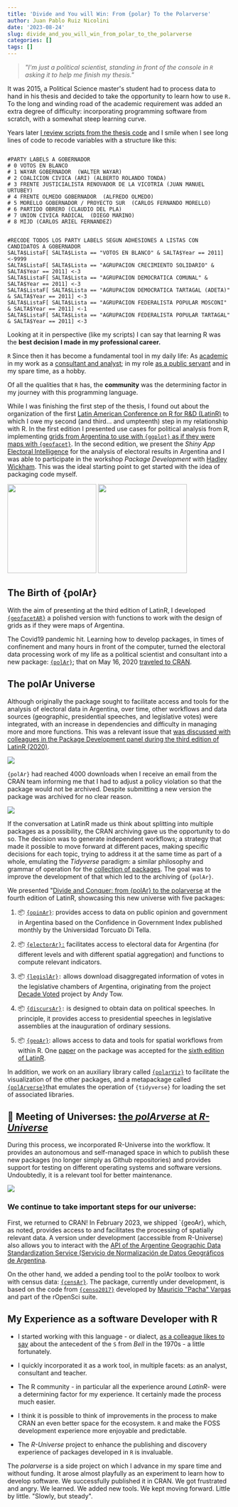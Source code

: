```yaml
---
title: 'Divide and You will Win: From {polar} To the Polarverse'
author: Juan Pablo Ruiz Nicolini
date: '2023-08-24'
slug: divide_and_you_will_win_from_polar_to_the_polarverse
categories: []
tags: []
---
```


> *"I'm just a political scientist, standing in front of the console in `R` asking it to help me finish my thesis."*

It was 2015, a Political Science master's student had to process data to hand in his thesis and decided to take the opportunity to learn how to use `R.` To the long and winding road of the academic requirement was added an extra degree of difficulty: incorporating programming software from scratch, with a somewhat steep learning curve.

Years later [I review scripts from the thesis code](https://github.com/TuQmano/evoteSALTA_UTDT) and I smile when I see long lines of code to recode variables with a structure like this:

```{r}

#PARTY LABELS A GOBERNADOR
# 0 VOTOS EN BLANCO
# 1 WAYAR GOBERNADOR  (WALTER WAYAR)
# 2 COALICION CIVICA (ARI) (ALBERTO ROLANDO TONDA)
# 3 FRENTE JUSTICIALISTA RENOVADOR DE LA VICOTRIA (JUAN MANUEL URTUBEY)
# 4 FRENTE OLMEDO GOBERNADOR  (ALFREDO OLMEDO)
# 5 MORELLO GOBERNADOR / PROYECTO SUR  (CARLOS FERNANDO MORELLO)
# 6 PARTIDO OBRERO (CLAUDIO DEL PLA)
# 7 UNION CIVICA RADICAL  (DIEGO MARINO)
# 8 MIJD (CARLOS ARIEL FERNANDEZ)


#RECODE TODOS LOS PARTY LABELS SEGUN ADHESIONES A LISTAS CON CANDIDATOS A GOBERNADOR
SALTA$ListaF[ SALTA$Lista == "VOTOS EN BLANCO" & SALTA$Year == 2011] <-9999
SALTA$ListaF[ SALTA$Lista == "AGRUPACION CRECIMIENTO SOLIDARIO" & SALTA$Year == 2011] <-3
SALTA$ListaF[ SALTA$Lista == "AGRUPACION DEMOCRATICA COMUNAL" & SALTA$Year == 2011] <-3
SALTA$ListaF[ SALTA$Lista == "AGRUPACION DEMOCRATICA TARTAGAL (ADETA)" & SALTA$Year == 2011] <-3
SALTA$ListaF[ SALTA$Lista == "AGRUPACION FEDERALISTA POPULAR MOSCONI" & SALTA$Year == 2011] <-1
SALTA$ListaF[ SALTA$Lista == "AGRUPACION FEDERALISTA POPULAR TARTAGAL" & SALTA$Year == 2011] <-3
```

Looking at it in perspective (like my scripts) I can say that learning R was the **best decision I made in my professional career.**

`R` Since then it has become a fundamental tool in my daily life: As [academic](https://tuqmano.github.io/geo_utdt/) in my work as a [consultant and analyst](https://twitter.com/menta_arg); in my role [as a public servant](https://ropensci.org/es/blog/2022/11/23/r-universe-stars-1-es/) and in my spare time, as a hobby.

Of all the qualities that `R` has, the **community** was the determining factor in my journey with this programming language.

While I was finishing the first step of the thesis, I found out about the organization of the first [Latin American Conference on R for R\&D (LatinR)](https://latin-r.com/) to which I owe my second (and third... and umpteenth) step in my relationship with R. In the first edition I presented use cases for political analysis from R, implementing [grids from Argentina to use with `{ggplot}` as if they were maps with `{geofacet}`](https://www.researchgate.net/publication/327382101_Geofaceting_Argentina_LatinR_2018). In the second edition, we present the *Shiny App* [Electoral Intelligence](http://inteligenciaelectoral.mentacomunicacion.com.ar/) for the analysis of electoral results in Argentina and I was able to participate in the workshop *Package Development* with [Hadley Wickham](https://hadley.nz/). This was the ideal starting point to get started with the idea of packaging code myself.

<img src="https://lh5.googleusercontent.com/L0544tZ7i2883QLp7qQGoix1hqLwjppjd9LYnE95Csh-Sq78J_FjRBYh_GZ6Hu1D0QVBzWf0unNjhTOWwClpNkoSjYoNWUjRtE7sVt5-s8KtOGr646jorwPSIJaPduvDSkJJ-bzpArzD-2HfpHGTsew" width="200">
<img src="https://lh3.googleusercontent.com/JhbZ-qOlqRNW-AVAho4A_xjEVw_NUSwwBPy2fM7DwirTKXclyuJfmPm0puMqv1MxaLCIH6ljZ6yU0pDvH-t4TPZenzjHbekNpChPuSrKiWSNH_cKRqxy4iMDdYztWJnjHNM9q10VJ0JC2VZKDHLEBpY" width="200">

## The Birth of {polAr}

With the aim of presenting at the third edition of LatinR, I developed [`{geofacetAR}`](https://electorarg.github.io/geofaceteAR/) a polished version with functions to work with the design of grids as if they were maps of Argentina.

The Covid19 pandemic hit. Learning how to develop packages, in times of confinement and many hours in front of the computer, turned the electoral data processing work of my life as a political scientist and consultant into a new package: [`{polAr}`](https://github.com/electorArg/polAr); that on May 16, 2020 [traveled to CRAN](https://twitter.com/CRANberriesFeed/status/1261597845808975872).

## The polAr Universe

Although originally the package sought to facilitate access and tools for the analysis of electoral data in Argentina, over time, other workflows and data sources (geographic, presidential speeches, and legislative votes) were integrated, with an increase in dependencies and difficulty in managing more and more functions. This was a relevant issue that [was discussed with colleagues in the Package Development panel during the third edition of LatinR (2020)](https://www.youtube.com/watch?v=UYvSv8StDa8&t=10872s).

[![](https://lh5.googleusercontent.com/uQA8VbmFABjeZbo96fkAtxOqQCLyYnG-PYpDpyzPrs01VrB2bKZDm2X9-jelYXnBvrENlHJxYGcw_h8FSo2jIREks_fHvkPHRXf0ejlcTNqYjdW4wPKZujS2n4GKrnTFZyabIQNUpRzehqRq1FHlbLY)](https://www.youtube.com/watch?v=UYvSv8StDa8&t=10872s)

`{polAr}` had reached 4000 downloads when I receive an email from the CRAN team informing me that I had to adjust a policy violation so that the package would not be archived. Despite submitting a new version the package was archived for no clear reason.

![](https://lh4.googleusercontent.com/BVfIfOecfmQidGrxg4vcISxDw-Cgpri7cxCZcOnHsiR9HW2qwjTR5SRP_AVR27Gf7KFL2Grby_R0nkcbiPlT5ZPh9-GloKBSOuI1fseNGuYOEvopYUe7bAGIBURhX5TX9G3BT4glKRCrr74cyN40Y38)

If the conversation at LatinR made us think about splitting into multiple packages as a possibility, the CRAN archiving gave us the opportunity to do so. The decision was to generate independent workflows; a strategy that made it possible to move forward at different paces, making specific decisions for each topic, trying to address it at the same time as part of a whole, emulating the *Tidyverse* paradigm: a similar philosophy and grammar of operation for the [collection of packages](https://tuqmano.ar/2021/06/05/de-polar-al-polarverse/). The goal was to improve the development of that which led to the archiving of `{polAr}`.

We presented "[Divide and Conquer: from {polAr} to the polarverse](https://github.com/TuQmano/latinr2021/blob/master/divide_reinaras/divide_reinaras.pdf) at the fourth edition of LatinR, showcasing this new universe with five packages:

1. 📦 [`{opinAr}`](https://politicaargentina.r-universe.dev/opinAr): provides access to data on public opinion and government in Argentina based on the Confidence in Government Index published monthly by the Universidad Torcuato Di Tella.

2. 📦 [`{electorAr}:`](https://politicaargentina.r-universe.dev/electorAr) facilitates access to electoral data for Argentina (for different levels and with different spatial aggregation) and functions to compute relevant indicators.

3. 📦 [`{legislAr}`](https://politicaargentina.r-universe.dev/legislAr)`:` allows download disaggregated information of votes in the legislative chambers of Argentina, originating from the project [Decade Voted](https://andytow.com/scripts/disciplina/index-d.html) project by Andy Tow.

4. 📦 [`{discursAr}`](https://politicaargentina.r-universe.dev/discursAr)`:` is designed to obtain data on political speeches. In principle, it provides access to presidential speeches in legislative assemblies at the inauguration of ordinary sessions.

5. 📦 [`{geoAr}`](https://politicaargentina.r-universe.dev/geoAr): allows access to data and tools for spatial workflows from within R. One [paper](https://github.com/TuQmano/latinr2023/blob/main/geoAr/geoAr.pdf) on the package was accepted for the [sixth edition of LatinR](https://latin-r.com/).

In addition, we work on an auxiliary library called [`{polarViz}`](https://politicaargentina.r-universe.dev/polArViz) to facilitate the visualization of the other packages, and a metapackage called [`{polArverse}`](https://politicaargentina.r-universe.dev/polArverse)that emulates the operation of `{tidyverse}` for loading the set of associated libraries.

## 🌠 Meeting of Universes: [the *polArverse* at *R-Universe*](https://politicaargentina.r-universe.dev/builds)

During this process, we incorporated R-Universe into the workflow. It provides an autonomous and self-managed space in which to publish these new packages (no longer simply as Github repositories) and provides support for testing on different operating systems and software versions. Undoubtedly, it is a relevant tool for better maintenance.

![](https://lh4.googleusercontent.com/VHMVype__IRMsC3OkW3SHS68Htr8eJD58TPfZpCkycy6iReA_sDjbasHGqwP7RptmvPoD1C6KIYW3RUEEh1NjIxDJNRpmgTdebOz6n1Nzgpc3jLGN8DHYVbkUmYxYGISTc80HuCS-Y3rDl0BtahstFc)

### We continue to take important steps for our universe:

First, we returned to CRAN! In February 2023, we shipped `{geoAr}, which, as noted, provides access to and facilitates the processing of spatially relevant data. A version under development (accessible from R-Universe) also allows you to interact with the [API of the Argentine Geographic Data Standardization Service (Servicio de Normalización de Datos Geográficos de Argentina](https://georef-ar-api.readthedocs.io/es/latest/).

On the other hand, we added a pending tool to the polAr toolbox to work with census data: [`{censAr}`](https://github.com/PoliticaArgentina/censAr). The package, currently under development, is based on the code from [`{censo2017}`](https://docs.ropensci.org/censo2017/) developed by [Mauricio "Pacha" Vargas](https://ropensci.org/author/pach%C3%A1-aka-mauricio-vargas-sep%C3%BAlveda/) and part of the rOpenSci suite.

## My Experience as a software Developer with R

- I started working with this language - or dialect, [as a colleague likes to say](https://tuqmano.github.io/CienciaDeDatosCiPol/clases/clase1.html#12) about the antecedent of the `S` from *Bell* in the 1970s - a little fortunately.

- I quickly incorporated it as a work tool, in multiple facets: as an analyst, consultant and teacher.

- The R community -  in particular all the experience around *LatinR*\- were a determining factor for my experience. It certainly made the process much easier.

- I think it is possible to think of improvements in the process to make CRAN an even better space for the ecosystem. `R` and make the FOSS development experience more enjoyable and predictable.

- The *R-Universe* project to enhance the publishing and discovery experience of packages developed in `R` is invaluable.

The *polarverse* is a side project on which I advance in my spare time and without funding. It arose almost playfully as an experiment to learn how to develop software. We successfully published it in CRAN. We got frustrated and angry. We learned. We added new tools. We kept moving forward. Little by little. "Slowly, but steady".


